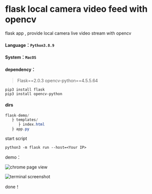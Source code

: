 # flask local camera video feed with opencv
flask app , provide local camera live video stream with opencv

#### Language：`Python3.8.9`

#### System：`MacOS`

#### dependency：

> Flask==2.0.3
> opencv-python==4.5.5.64

```shell
pip3 install flask
pip3 install opencv-python
```


#### dirs

```csharp
flask-demo/
   ├ templates/
      ├ index.html
   ├ app.py
```

start script

```shell
python3 -m flask run --host=<Your IP>
```

demo：

![chrome page view](https://upload-images.jianshu.io/upload_images/25943974-36a5b14e0448fceb.jpeg)

![terminal screenshot](http://upload-images.jianshu.io/upload_images/25943974-e0b5ccc345e37e4b.jpg)




done！
